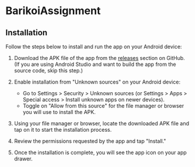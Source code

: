 # BarikoiAssignment
## Installation

Follow the steps below to install and run the app on your Android device:

1. Download the APK file of the app from the [releases](https://github.com/fitareq/BarikoiAssignment/blob/master/app/release/app-release.apk) section on GitHub.
   (If you are using Android Studio and want to build the app from the source code, skip this step.)

2. Enable installation from "Unknown sources" on your Android device:
   - Go to Settings > Security > Unknown sources (or Settings > Apps > Special access > Install unknown apps on newer devices).
   - Toggle on "Allow from this source" for the file manager or browser you will use to install the APK.

3. Using your file manager or browser, locate the downloaded APK file and tap on it to start the installation process.

4. Review the permissions requested by the app and tap "Install."

5. Once the installation is complete, you will see the app icon on your app drawer.
